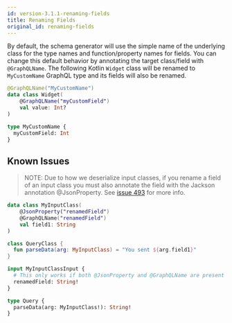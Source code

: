 ```yaml
---
id: version-3.1.1-renaming-fields
title: Renaming Fields
original_id: renaming-fields
---
```


By default, the schema generator will use the simple name of the underlying class for the type names and function/property names for fields.
You can change this default behavior by annotating the target class/field with `@GraphQLName`. The following Kotlin `Widget` class
will be renamed to `MyCustomName` GraphQL type and its fields will also be renamed.

```kotlin
@GraphQLName("MyCustomName")
data class Widget(
    @GraphQLName("myCustomField")
    val value: Int?
)
```

```graphql
type MyCustomName {
  myCustomField: Int
}
```

## Known Issues
> NOTE: Due to how we deserialize input classes, if you rename a field of an input class you must also annotate the field with the Jackson annotation @JsonProperty. See [issue 493](https://github.com/ExpediaGroup/graphql-kotlin/issues/493) for more info.

```kotlin
data class MyInputClass(
    @JsonProperty("renamedField")
    @GraphQLName("renamedField")
    val field1: String
)

class QueryClass {
  fun parseData(arg: MyInputClass) = "You sent ${arg.field1}"
}
```

```graphql
input MyInputClassInput {
  # This only works if both @JsonProperty and @GraphQLName are present
  renamedField: String!
}

type Query {
  parseData(arg: MyInputClass!): String!
}
```
